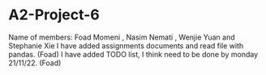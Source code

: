 # A2-Project-6
Name of members: Foad Momeni , Nasim Nemati , Wenjie Yuan and Stephanie Xie
I have added assignments documents and read file with pandas. (Foad)
I have added TODO list, I think need to be done by monday 21/11/22. (Foad)
